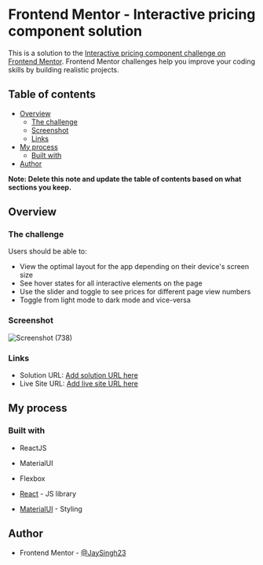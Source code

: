 # Frontend Mentor - Interactive pricing component solution

This is a solution to the [Interactive pricing component challenge on Frontend Mentor](https://www.frontendmentor.io/challenges/interactive-pricing-component-t0m8PIyY8). Frontend Mentor challenges help you improve your coding skills by building realistic projects. 

## Table of contents

- [Overview](#overview)
  - [The challenge](#the-challenge)
  - [Screenshot](#screenshot)
  - [Links](#links)
- [My process](#my-process)
  - [Built with](#built-with)
- [Author](#author)

**Note: Delete this note and update the table of contents based on what sections you keep.**

## Overview

### The challenge

Users should be able to:

- View the optimal layout for the app depending on their device's screen size
- See hover states for all interactive elements on the page
- Use the slider and toggle to see prices for different page view numbers
- Toggle from light mode to dark mode and vice-versa

### Screenshot

![Screenshot (738)](https://github.com/JaySingh23/interactive-pricing/assets/64877729/a406bdb3-7810-498d-adee-2eedc70bb3ac)

### Links

- Solution URL: [Add solution URL here](https://www.frontendmentor.io/solutions/interactive-pricing-component-using-reactjs-and-materialui-zdHVhmtCgn)
- Live Site URL: [Add live site URL here]([https://your-live-site-url.com](https://6476d7df481a915aac9f184d--rococo-blancmange-ca2dcd.netlify.app))

## My process

### Built with

- ReactJS
- MaterialUI
- Flexbox

- [React](https://reactjs.org/) - JS library
- [MaterialUI](https://mui.com) - Styling


## Author

- Frontend Mentor - [@JaySingh23](https://www.frontendmentor.io/profile/JaySingh23)

